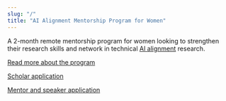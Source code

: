 ```yaml
---
slug: "/"
title: "AI Alignment Mentorship Program for Women"
---
```


A 2-month remote mentorship program for women looking to strengthen their research skills and network in technical [AI alignment](https://en.wikipedia.org/wiki/AI_alignment) research.

[Read more about the program](/about)

[Scholar application](https://forms.gle/2gRnKyzr7Ctr9gFw6)

[Mentor and speaker application](https://forms.gle/PWBTmjbHGxriGifz5)

